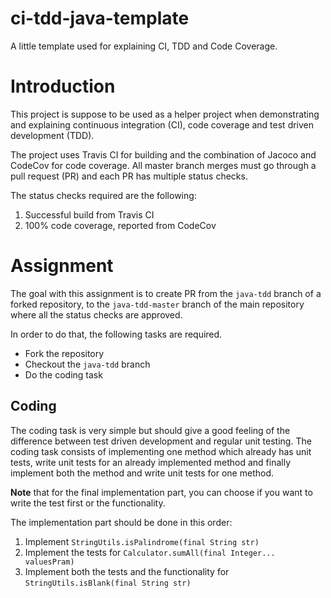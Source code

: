 # ci-tdd-java-template
A little template used for explaining CI, TDD and Code Coverage.

# Introduction
This project is suppose to be used as a helper project when demonstrating and 
explaining continuous integration (CI), code coverage and test driven development (TDD).

The project uses Travis CI for building and the combination of Jacoco and CodeCov for code coverage.
All master branch merges must go through a pull request (PR) and each PR has multiple status checks.

The status checks required are the following:
1. Successful build from Travis CI
2. 100% code coverage, reported from CodeCov



# Assignment
The goal with this assignment is to create PR from the `java-tdd` branch of a forked repository,
to the `java-tdd-master` branch of the main repository where all the status checks are approved.

In order to do that, the following tasks are required.

* Fork the repository
* Checkout the `java-tdd` branch
* Do the coding task

## Coding
The coding task is very simple but should give a good feeling of the difference between
test driven development and regular unit testing. The coding task consists of implementing
one method which already has unit tests, write unit tests for an already implemented method
and finally implement both the method and write unit tests for one method.

**Note** that for the final implementation part, you can choose if you want to write the test
first or the functionality. 

The implementation part should be done in this order:
1. Implement `StringUtils.isPalindrome(final String str)`
2. Implement the tests for `Calculator.sumAll(final Integer... valuesPram)`
3. Implement both the tests and the functionality for `StringUtils.isBlank(final String str)`
    